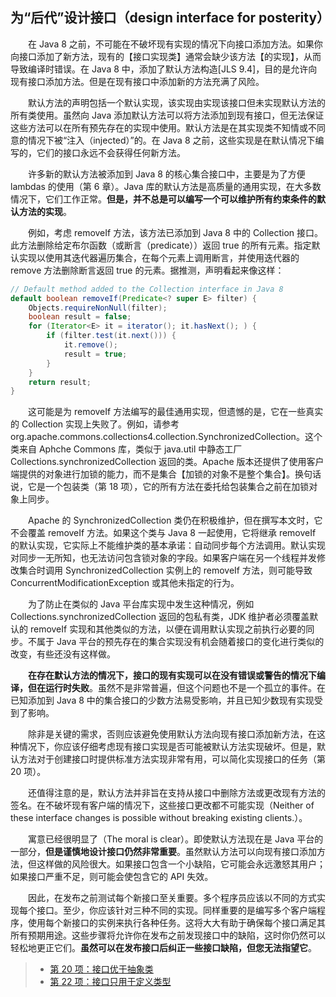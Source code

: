 ## 为“后代”设计接口（design interface for posterity）

&emsp;&emsp;在 Java 8 之前，不可能在不破坏现有实现的情况下向接口添加方法。如果你向接口添加了新方法，现有的【接口实现类】通常会缺少该方法【的实现】，从而导致编译时错误。在 Java 8 中，添加了默认方法构造\[JLS 9.4\]，目的是允许向现有接口添加方法。但是在现有接口中添加新的方法充满了风险。

&emsp;&emsp;默认方法的声明包括一个默认实现，该实现由实现该接口但未实现默认方法的所有类使用。虽然向 Java 添加默认方法可以将方法添加到现有接口，但无法保证这些方法可以在所有预先存在的实现中使用。默认方法是在其实现类不知情或不同意的情况下被“注入（injected）”的。在 Java 8 之前，这些实现是在默认情况下编写的，它们的接口永远不会获得任何新方法。

&emsp;&emsp;许多新的默认方法被添加到 Java 8 的核心集合接口中，主要是为了方便 lambdas 的使用（第 6 章）。Java 库的默认方法是高质量的通用实现，在大多数情况下，它们工作正常。**但是，并不总是可以编写一个可以维护所有约束条件的默认方法的实现**。

&emsp;&emsp;例如，考虑 removeIf 方法，该方法已添加到 Java 8 中的 Collection 接口。此方法删除给定布尔函数（或断言（predicate））返回 true 的所有元素。指定默认实现以使用其迭代器遍历集合，在每个元素上调用断言，并使用迭代器的 remove 方法删除断言返回 true 的元素。据推测，声明看起来像这样：

```java
// Default method added to the Collection interface in Java 8
default boolean removeIf(Predicate<? super E> filter) {
    Objects.requireNonNull(filter);
    boolean result = false;
    for (Iterator<E> it = iterator(); it.hasNext(); ) {
        if (filter.test(it.next())) {
            it.remove();
            result = true;
        }
    }
    return result;
}
```

&emsp;&emsp;这可能是为 removeIf 方法编写的最佳通用实现，但遗憾的是，它在一些真实的 Collection 实现上失败了。例如，请参考 org.apache.commons.collections4.collection.SynchronizedCollection。这个类来自 Aphche Commons 库，类似于 java.util 中静态工厂 Collections.synchronizedCollection 返回的类。Apache 版本还提供了使用客户端提供的对象进行加锁的能力，而不是集合【加锁的对象不是整个集合】。换句话说，它是一个包装类（第 18 项），它的所有方法在委托给包装集合之前在加锁对象上同步。

&emsp;&emsp;Apache 的 SynchronizedCollection 类仍在积极维护，但在撰写本文时，它不会覆盖 removeIf 方法。如果这个类与 Java 8 一起使用，它将继承 removeIf 的默认实现，它实际上不能维护类的基本承诺：自动同步每个方法调用。默认实现对同步一无所知，也无法访问包含锁对象的字段。如果客户端在另一个线程并发修改集合时调用 SynchronizedCollection 实例上的 removeIf 方法，则可能导致 ConcurrentModificationException 或其他未指定的行为。

&emsp;&emsp;为了防止在类似的 Java 平台库实现中发生这种情况，例如 Collections.synchronizedCollection 返回的包私有类，JDK 维护者必须覆盖默认的 removeIf 实现和其他类似的方法，以便在调用默认实现之前执行必要的同步。不属于 Java 平台的预先存在的集合实现没有机会随着接口的变化进行类似的改变，有些还没有这样做。

&emsp;&emsp;**在存在默认方法的情况下，接口的现有实现可以在没有错误或警告的情况下编译，但在运行时失败**。虽然不是非常普遍，但这个问题也不是一个孤立的事件。在已知添加到 Java 8 中的集合接口的少数方法易受影响，并且已知少数现有实现受到了影响。

&emsp;&emsp;除非是关键的需求，否则应该避免使用默认方法向现有接口添加新方法，在这种情况下，你应该仔细考虑现有接口实现是否可能被默认方法实现破坏。但是，默认方法对于创建接口时提供标准方法实现非常有用，可以简化实现接口的任务（第 20 项）。

&emsp;&emsp;还值得注意的是，默认方法并非旨在支持从接口中删除方法或更改现有方法的签名。在不破坏现有客户端的情况下，这些接口更改都不可能实现（Neither of these interface changes is possible without breaking existing clients.）。

&emsp;&emsp;寓意已经很明显了（The moral is clear）。即使默认方法现在是 Java 平台的一部分，**但是谨慎地设计接口仍然非常重要**。虽然默认方法可以向现有接口添加方法，但这样做的风险很大。如果接口包含一个小缺陷，它可能会永远激怒其用户；如果接口严重不足，则可能会使包含它的 API 失效。

&emsp;&emsp;因此，在发布之前测试每个新接口至关重要。多个程序员应该以不同的方式实现每个接口。至少，你应该针对三种不同的实现。同样重要的是编写多个客户端程序，使用每个新接口的实例来执行各种任务。这将大大有助于确保每个接口满足其所有预期用途。这些步骤将允许你在发布之前发现接口中的缺陷，这时你仍然可以轻松地更正它们。**虽然可以在发布接口后纠正一些接口缺陷，但您无法指望它**。

> - [第 20 项：接口优于抽象类](https://gitee.com/lin-mt/effective-java-third-edition/blob/master/第04章：类和接口/第20项：接口优先于抽象类.md)
> - [第 22 项：接口只用于定义类型](https://gitee.com/lin-mt/effective-java-third-edition/blob/master/第04章：类和接口/第22项：接口只用于定义类型.md)
